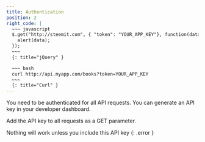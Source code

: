 ```yaml
---
title: Authentication
position: 2
right_code: |
  ~~~ javascript
  $.get("http://steemit.com", { "token": "YOUR_APP_KEY"}, function(data) {
    alert(data);
  });
  ~~~
  {: title="jQuery" }

  ~~~ bash
  curl http://api.myapp.com/books?token=YOUR_APP_KEY
  ~~~
  {: title="Curl" }
---
```


You need to be authenticated for all API requests. You can generate an API key in your developer dashboard.

Add the API key to all requests as a GET parameter.

Nothing will work unless you include this API key
{: .error }
